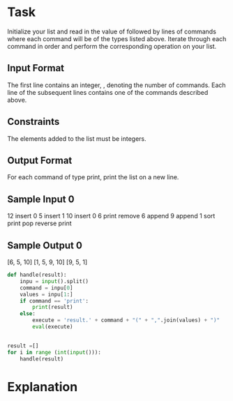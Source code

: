 # Task 
Initialize your list and read in the value of  followed by  lines of commands where each command will be of the  types listed above. Iterate through each command in order and perform the corresponding operation on your list.

## Input Format
The first line contains an integer, , denoting the number of commands.
Each line  of the  subsequent lines contains one of the commands described above.

## Constraints
The elements added to the list must be integers.

## Output Format
For each command of type print, print the list on a new line.

## Sample Input 0
12
insert 0 5
insert 1 10
insert 0 6
print
remove 6
append 9
append 1
sort
print
pop
reverse
print

## Sample Output 0
[6, 5, 10]
[1, 5, 9, 10]
[9, 5, 1]

``` python
def handle(result):
    inpu = input().split()
    command = inpu[0]
    values = inpu[1:]
    if command == 'print':
        print(result)
    else:
        execute = 'result.' + command + "(" + ",".join(values) + ")"
        eval(execute)

    
result =[]
for i in range (int(input())):
    handle(result)
```
# Explanation
